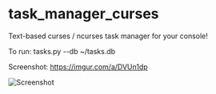 # task_manager_curses
Text-based curses / ncurses task manager for your console!

To run:
tasks.py --db ~/tasks.db

Screenshot: https://imgur.com/a/DVUn1dp

![Screenshot](https://i.imgur.com/855Tbhq.png)

